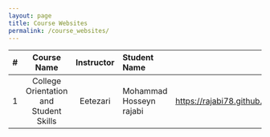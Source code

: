 ```yaml
---
layout: page
title: Course Websites
permalink: /course_websites/
---
```


| # |       Course Name                      |   Instructor    | Student Name    | Website URL          |
|---|:--------------------------------------:|:---------------:|:----------------|---------------------:|
| 1 | College Orientation and Student Skills |     Eetezari    |   Mohammad Hosseyn rajabi| https://rajabi78.github.io/course_template/ |
